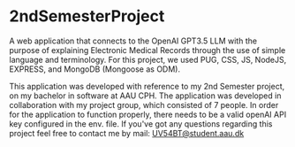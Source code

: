 # 2ndSemesterProject
A web application that connects to the OpenAI GPT3.5 LLM with the purpose of explaining Electronic Medical Records through the use of simple language and terminology. 
For this project, we used PUG, CSS, JS, NodeJS, EXPRESS, and MongoDB (Mongoose as ODM). 

This application was developed with reference to my 2nd Semester project, on my bachelor in software at AAU CPH. 
The application was developed in collaboration with my project group, which consisted of 7 people. 
In order for the application to function properly, there needs to be a valid openAI API key configured in the env. file. 
If you've got any questions regarding this project feel free to contact me by mail: UV54BT@student.aau.dk
